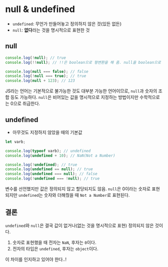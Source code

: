 # null & undefined

- `undefined`: 무언가 만들어놓고 정의하지 않은 것(있든 없든)
- `null`: **없다**라는 것을 명시적으로 표현한 것

## null

```js
console.log(!null); // true
console.log(!!null); // !!은 boolean으로 형변환을 해 줌. null을 boolean으로 바꾸면 false

console.log(null === false); // false
console.log(!null === true); // true
console.log(null + 123); // 123
```

JS라는 언어는 기본적으로 불가능한 것도 대부분 가능한 언어이므로, `null`과 숫자의 조합 등도 가능하다. `null`은 비어있는 값을 명시적으로 지정하는 방법이지만 수학적으로는 0으로 취급한다.

## undefined

- 아무것도 지정하지 않았을 때의 기본값

```js
let varb;

console.log(typeof varb); // undefined
console.log(undefined + 10); // NaN(Not a Number)

console.log(!undefined); // true
console.log(undefined == null); // true
console.log(undefined === null); // false
console.log(!undefined === !null); // true
```

변수를 선언했지만 값은 정의되지 않고 할당되지도 않음. `null`은 0이라는 숫자로 표현되지만 `undefined`는 숫자와 더해줬을 때 `Not a Number`로 표현된다.

## 결론

`undefined`와 `null`은 결국 값이 없거나(없는 것을 명시적으로 표현) 정의되지 않은 것이다.

1. 숫자로 표현했을 때 전자는 `NaN`, 후자는 `0`이다.
2. 전자의 타입은 `undefined`, 후자는 `object`이다.

이 차이를 인지하고 있어야 한다..!
